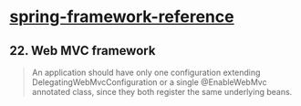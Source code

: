 # [spring-framework-reference](http://docs.spring.io/spring/docs/current/spring-framework-reference/)

## 22. Web MVC framework

> An application should have only one configuration extending DelegatingWebMvcConfiguration or a single @EnableWebMvc annotated class, since they both register the same underlying beans.

